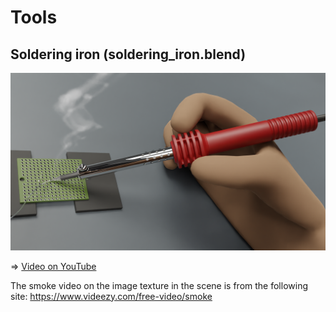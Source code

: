 # Tools

## Soldering iron (soldering_iron.blend)

<img src="./soldering_iron.png" width=800>

=> [Video on YouTube](https://youtu.be/1xmiIczxZqo)

The smoke video on the image texture in the scene is from the following site: https://www.videezy.com/free-video/smoke
